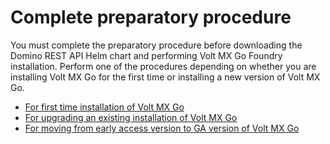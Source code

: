 # Complete preparatory procedure

You must complete the preparatory procedure before downloading the Domino REST API Helm chart and performing Volt MX Go Foundry installation. Perform one of the procedures depending on whether you are installing Volt MX Go for the first time or installing a new version of Volt MX Go.

- [For first time installation of Volt MX Go](prereq.md)
- [For upgrading an existing installation of Volt MX Go](prereqnew.md)
- [For moving from early access version to GA version of Volt MX Go](eatogamove.md)
